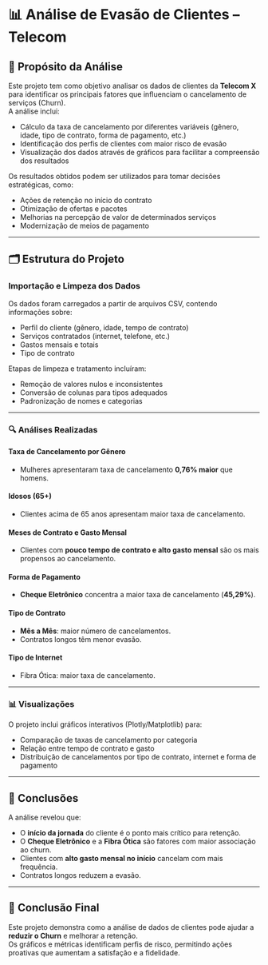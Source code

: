 # 📊 Análise de Evasão de Clientes – Telecom

## 🎯 Propósito da Análise

Este projeto tem como objetivo analisar os dados de clientes da **Telecom X** para identificar os principais fatores que influenciam o cancelamento de serviços (Churn).  
A análise inclui:

- Cálculo da taxa de cancelamento por diferentes variáveis (gênero, idade, tipo de contrato, forma de pagamento, etc.)
- Identificação dos perfis de clientes com maior risco de evasão
- Visualização dos dados através de gráficos para facilitar a compreensão dos resultados

Os resultados obtidos podem ser utilizados para tomar decisões estratégicas, como:
- Ações de retenção no início do contrato
- Otimização de ofertas e pacotes
- Melhorias na percepção de valor de determinados serviços
- Modernização de meios de pagamento

---

## 🗂 Estrutura do Projeto

### Importação e Limpeza dos Dados
Os dados foram carregados a partir de arquivos CSV, contendo informações sobre:
- Perfil do cliente (gênero, idade, tempo de contrato)
- Serviços contratados (internet, telefone, etc.)
- Gastos mensais e totais
- Tipo de contrato

Etapas de limpeza e tratamento incluíram:
- Remoção de valores nulos e inconsistentes
- Conversão de colunas para tipos adequados
- Padronização de nomes e categorias

---

### 🔍 Análises Realizadas

#### Taxa de Cancelamento por Gênero
- Mulheres apresentaram taxa de cancelamento **0,76% maior** que homens.

#### Idosos (65+)
- Clientes acima de 65 anos apresentam maior taxa de cancelamento.

#### Meses de Contrato e Gasto Mensal
- Clientes com **pouco tempo de contrato e alto gasto mensal** são os mais propensos ao cancelamento.

#### Forma de Pagamento
- **Cheque Eletrônico** concentra a maior taxa de cancelamento (**45,29%**).

#### Tipo de Contrato
- **Mês a Mês**: maior número de cancelamentos.
- Contratos longos têm menor evasão.

#### Tipo de Internet
- Fibra Ótica: maior taxa de cancelamento.

---

### 📊 Visualizações
O projeto inclui gráficos interativos (Plotly/Matplotlib) para:
- Comparação de taxas de cancelamento por categoria
- Relação entre tempo de contrato e gasto
- Distribuição de cancelamentos por tipo de contrato, internet e forma de pagamento

---

## 📌 Conclusões

A análise revelou que:
- O **início da jornada** do cliente é o ponto mais crítico para retenção.
- O **Cheque Eletrônico** e a **Fibra Ótica** são fatores com maior associação ao churn.
- Clientes com **alto gasto mensal no início** cancelam com mais frequência.
- Contratos longos reduzem a evasão.

---

## 🏁 Conclusão Final

Este projeto demonstra como a análise de dados de clientes pode ajudar a **reduzir o Churn** e melhorar a retenção.  
Os gráficos e métricas identificam perfis de risco, permitindo ações proativas que aumentam a satisfação e a fidelidade.
